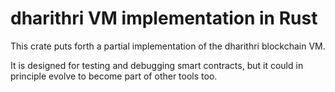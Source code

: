 # dharithri VM implementation in Rust

This crate puts forth a partial implementation of the dharithri blockchain VM.

It is designed for testing and debugging smart contracts, but it could in principle evolve to become part of other tools too.
